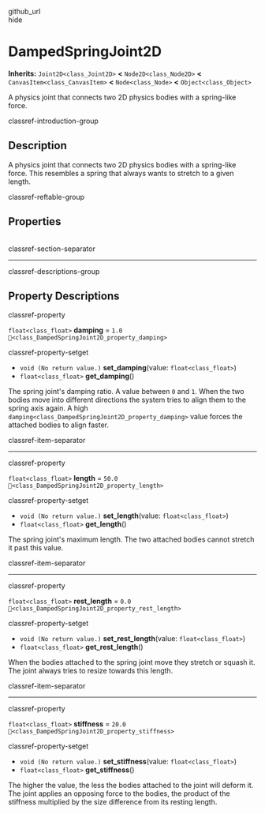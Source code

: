 github\_url  
hide

# DampedSpringJoint2D

**Inherits:** `Joint2D<class_Joint2D>` **&lt;** `Node2D<class_Node2D>`
**&lt;** `CanvasItem<class_CanvasItem>` **&lt;** `Node<class_Node>`
**&lt;** `Object<class_Object>`

A physics joint that connects two 2D physics bodies with a spring-like
force.

classref-introduction-group

## Description

A physics joint that connects two 2D physics bodies with a spring-like
force. This resembles a spring that always wants to stretch to a given
length.

classref-reftable-group

## Properties

<table>
<tbody>
<tr>
</tr>
<tr>
</tr>
<tr>
</tr>
<tr>
</tr>
</tbody>
</table>

classref-section-separator

------------------------------------------------------------------------

classref-descriptions-group

## Property Descriptions

classref-property

`float<class_float>` **damping** = `1.0`
`🔗<class_DampedSpringJoint2D_property_damping>`

classref-property-setget

-   `void (No return value.)` **set\_damping**(value:
    `float<class_float>`)
-   `float<class_float>` **get\_damping**()

The spring joint's damping ratio. A value between `0` and `1`. When the
two bodies move into different directions the system tries to align them
to the spring axis again. A high
`damping<class_DampedSpringJoint2D_property_damping>` value forces the
attached bodies to align faster.

classref-item-separator

------------------------------------------------------------------------

classref-property

`float<class_float>` **length** = `50.0`
`🔗<class_DampedSpringJoint2D_property_length>`

classref-property-setget

-   `void (No return value.)` **set\_length**(value:
    `float<class_float>`)
-   `float<class_float>` **get\_length**()

The spring joint's maximum length. The two attached bodies cannot
stretch it past this value.

classref-item-separator

------------------------------------------------------------------------

classref-property

`float<class_float>` **rest\_length** = `0.0`
`🔗<class_DampedSpringJoint2D_property_rest_length>`

classref-property-setget

-   `void (No return value.)` **set\_rest\_length**(value:
    `float<class_float>`)
-   `float<class_float>` **get\_rest\_length**()

When the bodies attached to the spring joint move they stretch or squash
it. The joint always tries to resize towards this length.

classref-item-separator

------------------------------------------------------------------------

classref-property

`float<class_float>` **stiffness** = `20.0`
`🔗<class_DampedSpringJoint2D_property_stiffness>`

classref-property-setget

-   `void (No return value.)` **set\_stiffness**(value:
    `float<class_float>`)
-   `float<class_float>` **get\_stiffness**()

The higher the value, the less the bodies attached to the joint will
deform it. The joint applies an opposing force to the bodies, the
product of the stiffness multiplied by the size difference from its
resting length.
